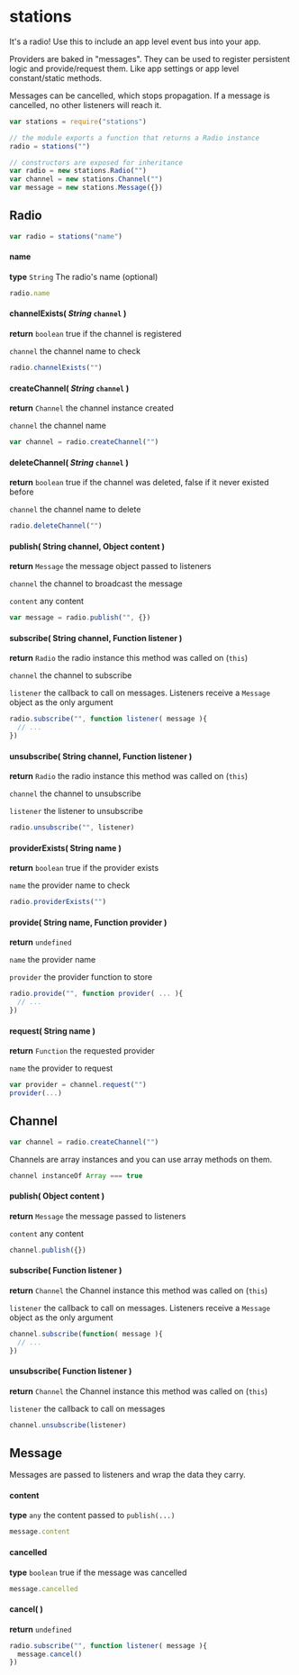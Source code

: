stations
========

It's a radio!
Use this to include an app level event bus into your app.

Providers are baked in "messages".
They can be used to register persistent logic and provide/request them.
Like app settings or app level constant/static methods.

Messages can be cancelled, which stops propagation.
If a message is cancelled, no other listeners will reach it.


```js
var stations = require("stations")

// the module exports a function that returns a Radio instance
radio = stations("")

// constructors are exposed for inheritance
var radio = new stations.Radio("")
var channel = new stations.Channel("")
var message = new stations.Message({})

```

## Radio

```js
var radio = stations("name")
```

#### name

**type** `String` The radio's name (optional)

```js
radio.name
```

#### channelExists( *String* `channel` )

**return** `boolean` true if the channel is registered

`channel` the channel name to check

```js
radio.channelExists("")
```

#### createChannel( *String* `channel` )

**return** `Channel` the channel instance created

`channel` the channel name

```js
var channel = radio.createChannel("")
```

#### deleteChannel( *String* `channel` )

**return** `boolean` true if the channel was deleted,
                     false if it never existed before

`channel` the channel name to delete

```js
radio.deleteChannel("")
```

#### publish( String channel, Object content )

**return** `Message` the message object passed to listeners

`channel` the channel to broadcast the message

`content` any content

```js
var message = radio.publish("", {})
```

#### subscribe( String channel, Function listener )

**return** `Radio` the radio instance this method was called on (`this`)

`channel` the channel to subscribe

`listener` the callback to call on messages.
           Listeners receive a `Message` object as the only argument

```js
radio.subscribe("", function listener( message ){
  // ...
})
```

#### unsubscribe( String channel, Function listener )

**return** `Radio` the radio instance this method was called on (`this`)

`channel` the channel to unsubscribe

`listener` the listener to unsubscribe

```js
radio.unsubscribe("", listener)
```

#### providerExists( String name )

**return** `boolean` true if the provider exists

`name` the provider name to check

```js
radio.providerExists("")
```

#### provide( String name, Function provider )

**return** `undefined`

`name` the provider name

`provider` the provider function to store

```js
radio.provide("", function provider( ... ){
  // ...
})
```

#### request( String name )

**return** `Function` the requested provider

`name` the provider to request

```js
var provider = channel.request("")
provider(...)
```


## Channel

```js
var channel = radio.createChannel("")
```

Channels are array instances and you can use array methods on them.

```js
channel instanceOf Array === true
```

#### publish( Object content )

**return** `Message` the message passed to listeners

`content` any content

```js
channel.publish({})
```

#### subscribe( Function listener )

**return** `Channel` the Channel instance this method was called on (`this`)

`listener` the callback to call on messages.
           Listeners receive a `Message` object as the only argument

```js
channel.subscribe(function( message ){
  // ...
})
```

#### unsubscribe( Function listener )

**return** `Channel` the Channel instance this method was called on (`this`)

`listener` the callback to call on messages

```js
channel.unsubscribe(listener)
```

## Message

Messages are passed to listeners and wrap the data they carry.

#### content

**type** `any` the content passed to `publish(...)`

```js
message.content
```

#### cancelled

**type** `boolean` true if the message was cancelled

```js
message.cancelled
```

#### cancel(  )

**return** `undefined`

```js
radio.subscribe("", function listener( message ){
  message.cancel()
})
```

